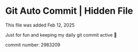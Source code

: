 # Git Auto Commit | Hidden File

This file was added Feb 12, 2025

Just for fun and keeping my daily git commit active 🤪

commit number: 2983209
